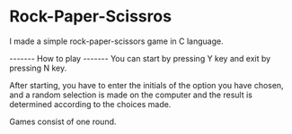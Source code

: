 # Rock-Paper-Scissros
I made a simple rock-paper-scissors game in C language.

 ------- How to play -------
 You can start by pressing Y key and exit by pressing N key.

After starting, you have to enter the initials of the option you have chosen, and a random selection is made on the computer
and the result is determined according to the choices made.

Games consist of one round.
